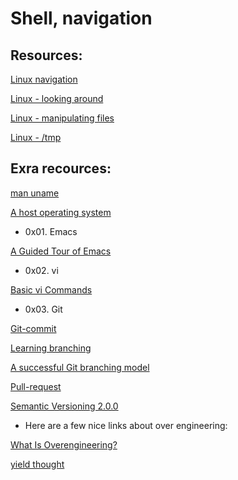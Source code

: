 # Shell, navigation

## Resources:

[Linux navigation](https://linuxcommand.org/lc3_lts0020.php)

[Linux - looking around](https://linuxcommand.org/lc3_lts0030.php)

[Linux - manipulating files](https://linuxcommand.org/lc3_lts0050.php)

[Linux - /tmp](https://tldp.org/LDP/Linux-Filesystem-Hierarchy/html/tmp.html)


## Exra recources:

[man uname](https://linux.die.net/man/1/uname)

[A host operating system](https://lemp.io/what-is-a-host-operating-system-2/)

* 0x01. Emacs

[A Guided Tour of Emacs](https://www.gnu.org/software/emacs/tour/)

* 0x02. vi

[Basic vi Commands](https://www.cs.colostate.edu/helpdocs/vi.html)


* 0x03. Git

[Git-commit](https://cbea.ms/git-commit/)

[Learning branching](https://learngitbranching.js.org/)

[A successful Git branching model](https://nvie.com/posts/a-successful-git-branching-model/)

[Pull-request](https://codeinthehole.com/tips/pull-requests-and-other-good-practices-for-teams-using-github/)

[Semantic Versioning 2.0.0](https://semver.org/)

* Here are a few nice links about over engineering:

[What Is Overengineering?](https://www.codesimplicity.com/post/what-is-overengineering/)

[yield thought](https://coderoom.wordpress.com/2010/06/23/criminal-overengineering/)
